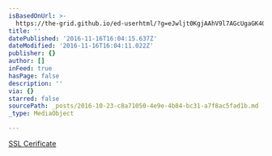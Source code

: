 ```yaml
---
isBasedOnUrl: >-
  https://the-grid.github.io/ed-userhtml/?g=eJwljt0KgjAAhV9l7AGcUgaGK4QuytKiH-l2bNM2cy43NXv6FO8O5-NwvtBoooBgGBphueHkDTehoY3QFhAzKArsoDmGln8tkqQjM4PANBTDl7XarBGadk5RM8LY4NC6QgW3t7HbTuCwwzLLu6y_DFEtVP5LaZIs5HLv34OPqFz_KE8tUXJ1flyfZa2iPg5SFnetZzy3rEYfNJ9OYbTd_AHjgT_A
title: ''
datePublished: '2016-11-16T16:04:15.637Z'
dateModified: '2016-11-16T16:04:11.022Z'
publisher: {}
author: []
inFeed: true
hasPage: false
description: ''
via: {}
starred: false
sourcePath: _posts/2016-10-23-c8a71050-4e9e-4b84-bc31-a7f8ac5fad1b.md
_type: MediaObject

---
```

[SSL Cerificate][0]

[0]: https://the-grid.github.io/ed-userhtml/?g=eJwljt0KgjAAhV9l7AGcUgaGK4QuytKiH-l2bNM2cy43NXv6FO8O5-NwvtBoooBgGBphueHkDTehoY3QFhAzKArsoDmGln8tkqQjM4PANBTDl7XarBGadk5RM8LY4NC6QgW3t7HbTuCwwzLLu6y_DFEtVP5LaZIs5HLv34OPqFz_KE8tUXJ1flyfZa2iPg5SFnetZzy3rEYfNJ9OYbTd_AHjgT_A